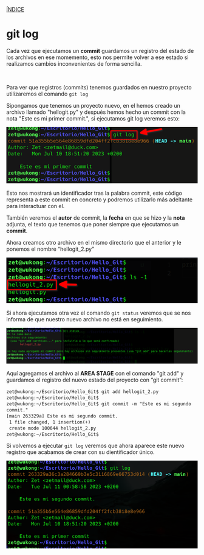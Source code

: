 [ÍNDICE](https://github.com/JoseFerDel/Guia_Git_GitHub/blob/Zet_main/README.md)

# **git log**

Cada vez que ejecutamos un **commit** guardamos un registro del estado de los archivos en ese momemento, esto nos permite volver a ese estado si realizamos cambios inconvenientes de forma sencilla.

&nbsp;

Para ver que registros (commits) tenemos guardados en nuestro proyecto utilizaremos el comando `git log`

Sipongamos que tenemos un proyecto nuevo, en el hemos creado un archivo llamado "hellogit.py" y después hemos hecho un commit con la nota "Este es mi primer commit.", si ejecutamos git log veremos esto:

![git_log](/IMG/git_log_01.png "git log")

Esto nos mostrará un identificador tras la palabra commit, este código representa a este commit en concreto y podremos utilizarlo más adeltante para interactuar con el.

También veremos el **autor** de commit, la **fecha** en que se hizo y la **nota** adjunta, el texto que tenemos que poner siempre que ejecutamos un **commit**.

Ahora creamos otro archivo en el mismo directorio que el anterior y le ponemos el nombre “hellogit_2.py”

![git_log](/IMG/git_log_02.png "git log")

Si ahora ejecutamos otra vez el comando `git status` veremos que se nos informa de que nuestro nuevo archivo no está en seguimiento.

![git_log](/IMG/git_log_03.png "git log")


Aquí agregamos el archivo al **AREA STAGE** con el comando "git add" y guardamos el registro del nuevo estado del proyecto con  “git commit”:
```
zet@wukong:~/Escritorio/Hello_Git$ git add hellogit_2.py 
zet@wukong:~/Escritorio/Hello_Git$ 
zet@wukong:~/Escritorio/Hello_Git$ git commit -m "Este es mi segundo commit."
[main 263329a] Este es mi segundo commit.
 1 file changed, 1 insertion(+)
 create mode 100644 hellogit_2.py
zet@wukong:~/Escritorio/Hello_Git$ 
```

Si volvemos a ejecutar `git log`  veremos que ahora aparece este nuevo registro que acabamos de crear con su dientificador único.

![git_log](/IMG/git_log_04.png "git log")